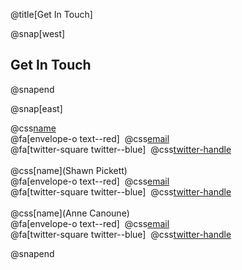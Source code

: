 @title[Get In Touch]

@snap[west]
<h2>Get In Touch</h2>
@snapend

@snap[east]

@css[name](QGISMD)<br>
@fa[envelope-o text--red]&nbsp;&nbsp;@css[email](qgismd@gmail.com)<br>
@fa[twitter-square twitter--blue]&nbsp;&nbsp;@css[twitter-handle](@qgismd)
<br> 
<br>
@css[name](Shawn Pickett)<br>
@fa[envelope-o text--red]&nbsp;&nbsp;@css[email](spickett@centuryeng.com)<br>
@fa[twitter-square twitter--blue]&nbsp;&nbsp;@css[twitter-handle](@spickettjr)
<br> 
<br>
@css[name](Anne Canoune)<br>
@fa[envelope-o text--red]&nbsp;&nbsp;@css[email](acanoune@centuryeng.com)<br>
@fa[twitter-square twitter--blue]&nbsp;&nbsp;@css[twitter-handle](@AnnieGitUrGun)

@snapend

